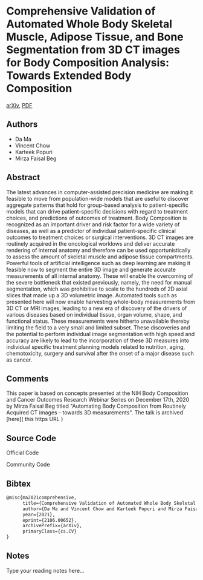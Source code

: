
# Comprehensive Validation of Automated Whole Body Skeletal Muscle, Adipose Tissue, and Bone Segmentation from 3D CT images for Body Composition Analysis: Towards Extended Body Composition

[arXiv](https://arxiv.org/abs/2106.0652), [PDF](https://arxiv.org/pdf/2106.0652.pdf)

## Authors

- Da Ma
- Vincent Chow
- Karteek Popuri
- Mirza Faisal Beg

## Abstract

The latest advances in computer-assisted precision medicine are making it feasible to move from population-wide models that are useful to discover aggregate patterns that hold for group-based analysis to patient-specific models that can drive patient-specific decisions with regard to treatment choices, and predictions of outcomes of treatment. Body Composition is recognized as an important driver and risk factor for a wide variety of diseases, as well as a predictor of individual patient-specific clinical outcomes to treatment choices or surgical interventions. 3D CT images are routinely acquired in the oncological worklows and deliver accurate rendering of internal anatomy and therefore can be used opportunistically to assess the amount of skeletal muscle and adipose tissue compartments. Powerful tools of artificial intelligence such as deep learning are making it feasible now to segment the entire 3D image and generate accurate measurements of all internal anatomy. These will enable the overcoming of the severe bottleneck that existed previously, namely, the need for manual segmentation, which was prohibitive to scale to the hundreds of 2D axial slices that made up a 3D volumetric image. Automated tools such as presented here will now enable harvesting whole-body measurements from 3D CT or MRI images, leading to a new era of discovery of the drivers of various diseases based on individual tissue, organ volume, shape, and functional status. These measurements were hitherto unavailable thereby limiting the field to a very small and limited subset. These discoveries and the potential to perform individual image segmentation with high speed and accuracy are likely to lead to the incorporation of these 3D measures into individual specific treatment planning models related to nutrition, aging, chemotoxicity, surgery and survival after the onset of a major disease such as cancer.

## Comments

This paper is based on concepts presented at the NIH Body Composition and Cancer Outcomes Research Webinar Series on December 17th, 2020 by Mirza Faisal Beg titled "Automating Body Composition from Routinely Acquired CT images - towards 3D measurements". The talk is archived [here]( this https URL )

## Source Code

Official Code



Community Code



## Bibtex

```tex
@misc{ma2021comprehensive,
      title={Comprehensive Validation of Automated Whole Body Skeletal Muscle, Adipose Tissue, and Bone Segmentation from 3D CT images for Body Composition Analysis: Towards Extended Body Composition}, 
      author={Da Ma and Vincent Chow and Karteek Popuri and Mirza Faisal Beg},
      year={2021},
      eprint={2106.00652},
      archivePrefix={arXiv},
      primaryClass={cs.CV}
}
```

## Notes

Type your reading notes here...

